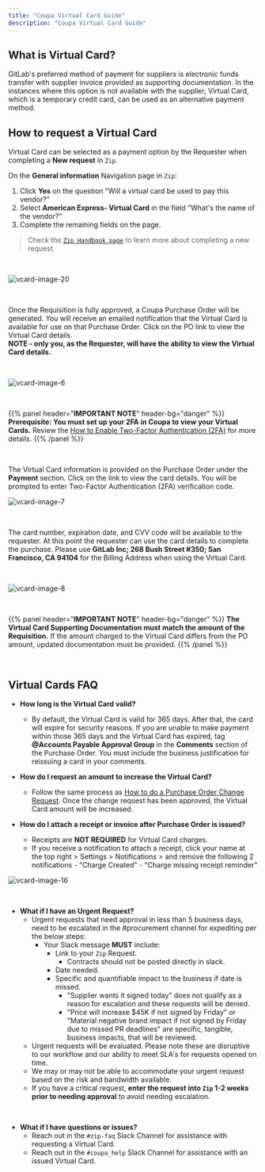 ```yaml
---
title: "Coupa Virtual Card Guide"
description: "Coupa Virtual Card Guide"
---
```


<link rel="stylesheet" type="text/css" href="/stylesheets/biztech.css" />

## What is Virtual Card?

GitLab's preferred method of payment for suppliers is electronic funds transfer with supplier invoice provided as supporting documentation. In the instances where this option is not available with the supplier, Virtual Card, which is a temporary credit card, can be used as an alternative payment method.

## How to request a Virtual Card

Virtual Card can be selected as a payment option by the Requester when completing a **New request** in `Zip`.

On the **General information** Navigation page in `Zip`:

1. Click **Yes** on the question "Will a virtual card be used to pay this vendor?"
1. Select **American Express- Virtual Card** in the field "What's the name of the vendor?"
1. Complete the remaining fields on the page.

 > Check the [`Zip Handbook page`](/handbook/business-technology/enterprise-applications/guides/zip-guide/) to learn more about completing a new request.

<br>

![vcard-image-20](/images/business-technology/enterprise-applications/guides/coupa-virtual-cards/vcard20.png)

<br>

Once the Requisition is fully approved, a Coupa Purchase Order will be generated. You will receive an emailed notification that the Virtual Card is available for use on that Purchase Order. Click on the PO link to view the Virtual Card details.<br>
**NOTE - only you, as the Requester, will have the ability to view the Virtual Card details.**

<br>

![vcard-image-6](/images/business-technology/enterprise-applications/guides/coupa-virtual-cards/vcard6.png)

<br>

{{% panel header="**IMPORTANT NOTE**" header-bg="danger" %}}
**Prerequisite: You must set up your 2FA in Coupa to view your Virtual Cards.** Review the [How to Enable Two-Factor Authentication (2FA)](/handbook/business-technology/enterprise-applications/guides/coupa-guide/#how-to-enable-two-factor-authentication) for more details.
{{% /panel %}}

<br>

The Virtual Card information is provided on the Purchase Order under the **Payment** section. Click on the link to view the card details. You will be prompted to enter Two-Factor Authentication (2FA) verification code.

![vcard-image-7](/images/business-technology/enterprise-applications/guides/coupa-virtual-cards/vcard7.png)

<br>

The card number, expiration date, and CVV code will be available to the requester. At this point the requester can use the card details to complete the purchase. Please use **GitLab Inc; 268 Bush Street #350; San Francisco, CA 94104** for the Billing Address when using the Virtual Card.

<br>

![vcard-image-8](/images/business-technology/enterprise-applications/guides/coupa-virtual-cards/vcard8.png)

<br>

{{% panel header="**IMPORTANT NOTE**" header-bg="danger" %}}
**The Virtual Card Supporting Documentation must match the amount of the Requisition.** If the amount charged to the Virtual Card differs from the PO amount, updated documentation must be provided.
{{% /panel %}}

<br>

## Virtual Cards FAQ

- **How long is the Virtual Card valid?**
  - By default, the Virtual Card is valid for 365 days. After that, the card will expire for security reasons. If you are unable to make payment within those 365 days and the Virtual Card has expired, tag **@Accounts Payable Approval Group** in the **Comments** section of the Purchase Order. You must include the business justification for reissuing a card in your comments.

- **How do I request an amount to increase the Virtual Card?**
  - Follow the same process as [How to do a Purchase Order Change Request](/handbook/business-technology/enterprise-applications/guides/coupa-guide/#how-to-do-a-purchase-order-change-request). Once the change request has been approved, the Virtual Card amount will be increased.

- **How do I attach a receipt or invoice after Purchase Order is issued?**
  - Receipts are **NOT REQUIRED** for Virtual Card charges.
  - If you receive a notification to attach a receipt, click your name at the top right > Settings > Notifications > and remove the following 2 notifications
         - "Charge Created"
         - "Charge missing receipt reminder"

 ![vcard-image-16](/images/business-technology/enterprise-applications/guides/coupa-virtual-cards/chargenotification_jun2023.png)

<br>

- **What if I have an Urgent Request?**
  - Urgent requests that need approval in less than 5 business days, need to be escalated in the #procurement channel for expediting per the below steps:
    - Your Slack message **MUST** include:
      - Link to your `Zip` Request.
        - Contracts should not be posted directly in slack.
      - Date needed.
      - Specific and quantifiable impact to the business if date is missed.
        - "Supplier wants it signed today" does not qualify as a reason for escalation and these requests will be denied.
        - "Price will increase $45K if not signed by Friday" or "Material negative brand impact if not signed by Friday due to missed PR deadlines" are specific, tangible, business impacts, that will be reviewed.
  - Urgent requests will be evaluated. Please note these are disruptive to our workflow and our ability to meet SLA's for requests opened on time.
  - We may or may not be able to accommodate your urgent request based on the risk and bandwidth available.
  - If you have a critical request, **enter the request into `Zip` 1-2 weeks prior to needing approval** to avoid needing escalation.

<br>

- **What if I have questions or issues?**
  - Reach out in the `#zip-faq` Slack Channel for assistance with requesting a Virtual Card.
  - Reach out in the `#coupa_help` Slack Channel for assistance with an issued Virtual Card.
